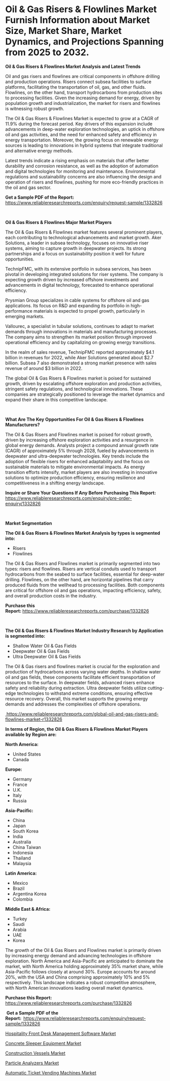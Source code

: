 <p><h1>Oil & Gas Risers & Flowlines Market Furnish Information about Market Size, Market Share, Market Dynamics, and Projections Spanning from 2025 to 2032.</h1></p><p><strong>Oil & Gas Risers & Flowlines Market Analysis and Latest Trends</strong></p>
<p><p>Oil and gas risers and flowlines are critical components in offshore drilling and production operations. Risers connect subsea facilities to surface platforms, facilitating the transportation of oil, gas, and other fluids. Flowlines, on the other hand, transport hydrocarbons from production sites to processing facilities. Given the increasing demand for energy, driven by population growth and industrialization, the market for risers and flowlines is witnessing robust growth.</p><p>The Oil & Gas Risers & Flowlines Market is expected to grow at a CAGR of 11.9% during the forecast period. Key drivers of this expansion include advancements in deep-water exploration technologies, an uptick in offshore oil and gas activities, and the need for enhanced safety and efficiency in energy transportation. Moreover, the growing focus on renewable energy sources is leading to innovations in hybrid systems that integrate traditional and alternative energy methods.</p><p>Latest trends indicate a rising emphasis on materials that offer better durability and corrosion resistance, as well as the adoption of automation and digital technologies for monitoring and maintenance. Environmental regulations and sustainability concerns are also influencing the design and operation of risers and flowlines, pushing for more eco-friendly practices in the oil and gas sector.</p></p>
<p><strong>Get a Sample PDF of the Report:&nbsp;</strong> <a href="https://www.reliableresearchreports.com/enquiry/request-sample/1332826?utm_campaign=11&utm_medium=2&utm_source=Github&utm_content=ia&utm_term=24032025&utm_id=oil-gas-risers-flowlines">https://www.reliableresearchreports.com/enquiry/request-sample/1332826</a></p>
<p>&nbsp;</p>
<p><strong>Oil & Gas Risers & Flowlines Major Market Players</strong></p>
<p><p>The Oil & Gas Risers & Flowlines market features several prominent players, each contributing to technological advancements and market growth. Aker Solutions, a leader in subsea technology, focuses on innovative riser systems, aiming to capture growth in deepwater projects. Its strong partnerships and a focus on sustainability position it well for future opportunities.</p><p>TechnipFMC, with its extensive portfolio in subsea services, has been pivotal in developing integrated solutions for riser systems. The company is expecting growth driven by increased offshore investments and advancements in digital technology, forecasted to enhance operational efficiency.</p><p>Prysmian Group specializes in cable systems for offshore oil and gas applications. Its focus on R&D and expanding its portfolio in high-performance materials is expected to propel growth, particularly in emerging markets. </p><p>Vallourec, a specialist in tubular solutions, continues to adapt to market demands through innovations in materials and manufacturing processes. The company aims to strengthen its market position through improved operational efficiency and by capitalizing on growing energy transitions.</p><p>In the realm of sales revenue, TechnipFMC reported approximately $4.1 billion in revenues for 2022, while Aker Solutions generated about $2.7 billion. Subsea 7 also demonstrated a strong market presence with sales revenue of around $3 billion in 2022. </p><p>The global Oil & Gas Risers & Flowlines market is poised for sustained growth, driven by escalating offshore exploration and production activities, stringent safety regulations, and technological innovations. These companies are strategically positioned to leverage the market dynamics and expand their share in this competitive landscape.</p></p>
<p>&nbsp;</p>
<p><strong>What Are The Key Opportunities For Oil & Gas Risers & Flowlines Manufacturers?</strong></p>
<p><p>The Oil & Gas Risers and Flowlines market is poised for robust growth, driven by increasing offshore exploration activities and a resurgence in global energy demands. Analysts project a compound annual growth rate (CAGR) of approximately 5% through 2028, fueled by advancements in deepwater and ultra-deepwater technologies. Key trends include the adoption of flexible risers for enhanced adaptability and the focus on sustainable materials to mitigate environmental impacts. As energy transition efforts intensify, market players are also investing in innovative solutions to optimize production efficiency, ensuring resilience and competitiveness in a shifting energy landscape.</p></p>
<p><strong>Inquire or Share Your Questions If Any Before Purchasing This Report:</strong> <a href="https://www.reliableresearchreports.com/enquiry/pre-order-enquiry/1332826?utm_campaign=11&utm_medium=2&utm_source=Github&utm_content=ia&utm_term=24032025&utm_id=oil-gas-risers-flowlines">https://www.reliableresearchreports.com/enquiry/pre-order-enquiry/1332826</a></p>
<p>&nbsp;</p>
<p><strong>Market Segmentation</strong></p>
<p><strong>The Oil & Gas Risers & Flowlines Market Analysis by types is segmented into:</strong></p>
<p><ul><li>Risers</li><li>Flowlines</li></ul></p>
<p><p>The Oil & Gas Risers and Flowlines market is primarily segmented into two types: risers and flowlines. Risers are vertical conduits used to transport hydrocarbons from the seabed to surface facilities, essential for deep-water drilling. Flowlines, on the other hand, are horizontal pipelines that carry produced fluids from the wellhead to processing facilities. Both components are critical for offshore oil and gas operations, impacting efficiency, safety, and overall production costs in the industry.</p></p>
<p><strong>Purchase this Report:&nbsp;</strong><a href="https://www.reliableresearchreports.com/purchase/1332826?utm_campaign=11&utm_medium=2&utm_source=Github&utm_content=ia&utm_term=24032025&utm_id=oil-gas-risers-flowlines">https://www.reliableresearchreports.com/purchase/1332826</a></p>
<p>&nbsp;</p>
<p><strong>The Oil & Gas Risers & Flowlines Market Industry Research by Application is segmented into:</strong></p>
<p><ul><li>Shallow Water Oil & Gas Fields</li><li>Deepwater Oil & Gas Fields</li><li>Ultra Deepwater Oil & Gas Fields</li></ul></p>
<p><p>The Oil & Gas risers and flowlines market is crucial for the exploration and production of hydrocarbons across varying water depths. In shallow water oil and gas fields, these components facilitate efficient transportation of resources to the surface. In deepwater fields, advanced risers enhance safety and reliability during extraction. Ultra deepwater fields utilize cutting-edge technologies to withstand extreme conditions, ensuring effective resource recovery. Overall, this market supports the growing energy demands and addresses the complexities of offshore operations.</p></p>
<p><a href="https://www.reliableresearchreports.com/global-oil-and-gas-risers-and-flowlines-market-r1332826?utm_campaign=11&utm_medium=2&utm_source=Github&utm_content=ia&utm_term=24032025&utm_id=oil-gas-risers-flowlines">&nbsp;https://www.reliableresearchreports.com/global-oil-and-gas-risers-and-flowlines-market-r1332826</a></p>
<p><strong>In terms of Region, the Oil & Gas Risers & Flowlines Market Players available by Region are:</strong></p>
<p>
    <p> <strong> North America: </strong>
        <ul>
            <li>United States</li>
            <li>Canada</li>
        </ul>
        </p> 
    <p> <strong> Europe: </strong>
        <ul>
            <li>Germany</li>
            <li>France</li>
            <li>U.K.</li>
            <li>Italy</li>
            <li>Russia</li>
        </ul>
        </p> 
    <p> <strong> Asia-Pacific: </strong>
        <ul>
            <li>China</li>
            <li>Japan</li>
            <li>South Korea</li>
            <li>India</li>
            <li>Australia</li>
            <li>China Taiwan</li>
            <li>Indonesia</li>
            <li>Thailand</li>
            <li>Malaysia</li>
        </ul>
        </p> 
    <p> <strong> Latin America: </strong>
        <ul>
            <li>Mexico</li>
            <li>Brazil</li>
            <li>Argentina Korea</li>
            <li>Colombia</li>
        </ul>
        </p> 
    <p> <strong> Middle East & Africa: </strong>
        <ul>
            <li>Turkey</li>
            <li>Saudi</li>
            <li>Arabia</li>
            <li>UAE</li>
            <li>Korea</li>
        </ul>
    </p>
    </p>
<p><p>The growth of the Oil & Gas Risers and Flowlines market is primarily driven by increasing energy demand and advancing technologies in offshore exploration. North America and Asia-Pacific are anticipated to dominate the market, with North America holding approximately 35% market share, while Asia-Pacific follows closely at around 30%. Europe accounts for around 20%, with the USA and China comprising approximately 10% and 5% respectively. This landscape indicates a robust competitive atmosphere, with North American innovations leading overall market dynamics.</p></p>
<p><strong>Purchase this Report: </strong><a href="https://www.reliableresearchreports.com/purchase/1332826?utm_campaign=11&utm_medium=2&utm_source=Github&utm_content=ia&utm_term=24032025&utm_id=oil-gas-risers-flowlines">https://www.reliableresearchreports.com/purchase/1332826</a></p>
<p>&nbsp;<strong>Get a Sample PDF of the Report:&nbsp;&nbsp;</strong><a href="https://www.reliableresearchreports.com/enquiry/request-sample/1332826?utm_campaign=11&utm_medium=2&utm_source=Github&utm_content=ia&utm_term=24032025&utm_id=oil-gas-risers-flowlines">https://www.reliableresearchreports.com/enquiry/request-sample/1332826</a></p>
<p><strong></strong></p>
<p><p><a href="https://github.com/zappasuccofz/Market-Research-Report-List-1/blob/main/hospitality-front-desk-management-software-market.md?utm_campaign=11&utm_medium=2&utm_source=Github&utm_content=ia&utm_term=24032025&utm_id=oil-gas-risers-flowlines">Hospitality Front Desk Management Software Market</a></p><p><a href="https://github.com/tauchzuazoli/Market-Research-Report-List-1/blob/main/concrete-sleeper-equipment-market.md?utm_campaign=11&utm_medium=2&utm_source=Github&utm_content=ia&utm_term=24032025&utm_id=oil-gas-risers-flowlines">Concrete Sleeper Equipment Market</a></p><p><a href="https://www.linkedin.com/pulse/construction-vessels-market-size-forecast-2025-2032-cagr-98-5kpje?utm_campaign=11&utm_medium=2&utm_source=Github&utm_content=ia&utm_term=24032025&utm_id=oil-gas-risers-flowlines">Construction Vessels Market</a></p><p><a href="https://www.linkedin.com/pulse/market-dynamics-particle-analyzers-63-growth-from-2025-2032-olj0e?utm_campaign=11&utm_medium=2&utm_source=Github&utm_content=ia&utm_term=24032025&utm_id=oil-gas-risers-flowlines">Particle Analyzers Market</a></p><p><a href="https://www.linkedin.com/pulse/study-onthe-value-market-segmentation-share-analysis-automatic-zof1e?utm_campaign=11&utm_medium=2&utm_source=Github&utm_content=ia&utm_term=24032025&utm_id=oil-gas-risers-flowlines">Automatic Ticket Vending Machines Market</a></p></p>